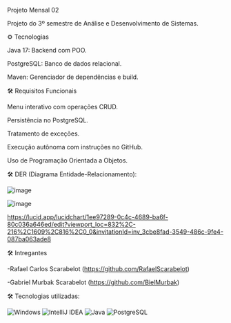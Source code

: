 Projeto Mensal 02

Projeto do 3º semestre de Análise e Desenvolvimento de Sistemas.

⚙️ Tecnologias

Java 17: Backend com POO.

PostgreSQL: Banco de dados relacional.

Maven: Gerenciador de dependências e build.


🛠 Requisitos Funcionais

Menu interativo com operações CRUD.

Persistência no PostgreSQL.

Tratamento de exceções.

Execução autônoma com instruções no GitHub.

Uso de Programação Orientada a Objetos.


🛠 DER (Diagrama Entidade-Relacionamento):

![image](https://github.com/user-attachments/assets/a5c43f80-35f0-4199-a5c6-2752474588e8)

![image](https://github.com/user-attachments/assets/2c2f26b6-87d3-454c-9f01-a83e9fd36ea8)

https://lucid.app/lucidchart/1ee97289-0c4c-4689-ba6f-80c036a646ed/edit?viewport_loc=832%2C-216%2C1609%2C816%2C0_0&invitationId=inv_3cbe8fad-3549-486c-9fe4-087ba063ade8

🛠 Intregantes

-Rafael Carlos Scarabelot (https://github.com/RafaelScarabelot)

-Gabriel Murbak Scarabelot (https://github.com/BielMurbak) 

🛠 Tecnologias utilizadas:

![Windows](https://img.shields.io/badge/WINDOWS-0078D6?style=for-the-badge&logo=windows&logoColor=white)
![IntelliJ IDEA](https://img.shields.io/badge/INTELLIJIDEA-000000?style=for-the-badge&logo=intellijidea&logoColor=white)
![Java](https://img.shields.io/badge/JAVA-ED8B00?style=for-the-badge&logo=java&logoColor=white)
![PostgreSQL](https://img.shields.io/badge/POSTGRESQL-4169E1?style=for-the-badge&logo=postgresql&logoColor=white)

